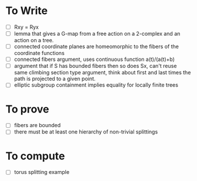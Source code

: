 # To Write
- [ ] Rxy = Ryx
- [ ] lemma that gives a G-map from a free action on a 2-complex and an action on a tree.
- [ ] connected coordinate planes are homeomorphic to the fibers of the coordinate functions
- [ ] connected fibers argument, uses continuous function a(t)/(a(t)+b)
- [ ] argument that if S has bounded fibers then so does Sx, can't reuse same climbing section type argument, think about first and last times the path is projected to a given point. 
- [ ] elliptic subgroup containment implies equality for locally finite trees

# To prove
- [ ] fibers are bounded
- [ ] there must be at least one hierarchy of non-trivial splittings

# To compute
- [ ] torus splitting example
